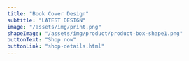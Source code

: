 ```yaml
---
title: "Book Cover Design"
subtitle: "LATEST DESIGN"
image: "/assets/img/print.png"
shapeImage: "/assets/img/product/product-box-shape1.png"
buttonText: "Shop now"
buttonLink: "shop-details.html"
---
```

